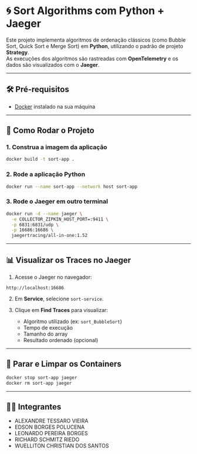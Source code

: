 # 🌀 Sort Algorithms com Python + Jaeger

Este projeto implementa algoritmos de ordenação clássicos (como Bubble Sort, Quick Sort e Merge Sort) em **Python**, utilizando o padrão de projeto **Strategy**.  
As execuções dos algoritmos são rastreadas com **OpenTelemetry** e os dados são visualizados com o **Jaeger**.

---

## 🛠 Pré-requisitos

- [Docker](https://www.docker.com/) instalado na sua máquina

---

## 🚀 Como Rodar o Projeto

### 1. Construa a imagem da aplicação

```bash
docker build -t sort-app .
```

### 2. Rode a aplicação Python

```bash
docker run --name sort-app --network host sort-app
```

### 3. Rode o Jaeger em outro terminal

```bash
docker run -d --name jaeger \
  -e COLLECTOR_ZIPKIN_HOST_PORT=:9411 \
  -p 6831:6831/udp \
  -p 16686:16686 \
  jaegertracing/all-in-one:1.52
```

---

## 📊 Visualizar os Traces no Jaeger

1. Acesse o Jaeger no navegador:

```
http://localhost:16686
```

2. Em **Service**, selecione `sort-service`.

3. Clique em **Find Traces** para visualizar:
   - Algoritmo utilizado (ex: `sort_BubbleSort`)
   - Tempo de execução
   - Tamanho do array
   - Resultado ordenado (opcional)


---

## 🧹 Parar e Limpar os Containers

```bash
docker stop sort-app jaeger
docker rm sort-app jaeger
```

---

## 👨‍💻 Integrantes

- ALEXANDRE TESSARO VIEIRA  
- EDSON BORGES POLUCENA  
- LEONARDO PEREIRA BORGES  
- RICHARD SCHMITZ RIEDO  
- WUELLITON CHRISTIAN DOS SANTOS  
